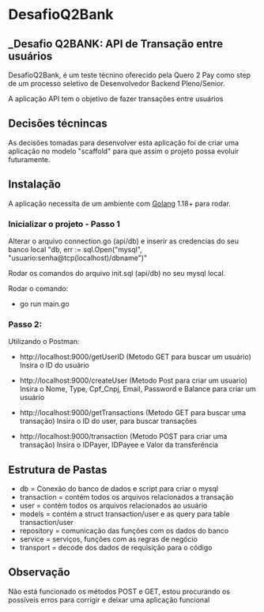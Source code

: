 # DesafioQ2Bank
## _Desafio Q2BANK: API de Transação entre usuários

DesafioQ2Bank, é um teste técnino oferecido pela Quero 2 Pay como step de um processo seletivo de Desenvolvedor Backend Pleno/Senior.

A aplicação API tem o objetivo de fazer transações entre usuários

## Decisões técnincas

As decisões tomadas para desenvolver esta aplicação foi de criar uma aplicação no modelo "scaffold" para que assim o projeto possa evoluir futuramente.

## Instalação

A aplicação necessita de um ambiente com [Golang](https://go.dev/doc/install) 1.18+ para rodar.


### Inicializar o projeto - Passo 1

Alterar o arquivo connection.go (api/db) e inserir as credencias do seu banco local "db, err := sql.Open("mysql", "usuario:senha@tcp(localhost)/dbname")"

Rodar os comandos do arquivo init.sql (api/db) no seu mysql local.

Rodar o comando:
- go run main.go


### Passo 2:
Utilizando o Postman: 
- http://localhost:9000/getUserID (Metodo GET para buscar um usuário)
Insira o ID do usuário

- http://localhost:9000/createUser (Metodo Post para criar um usuario)
Insira o Nome, Type, Cpf_Cnpj, Email, Password e Balance para criar um usuário

- http://localhost:9000/getTransactions (Metodo GET para buscar uma transação)
Insira o ID do user, para buscar transações

- http://localhost:9000/transaction (Metodo POST para criar uma transação)
Insira o IDPayer, IDPayee e Valor da transferência


## Estrutura de Pastas

- db = Conexão do banco de dados e script para criar o mysql
- transaction = contém todos os arquivos relacionados a transação
- user = contém todos os arquivos relacionados ao usuário
- models = contém a struct transaction/user e as query para table transaction/user
- repository = comunicação das funções com os dados do banco
- service = serviços, funções com as regras de negócio
- transport = decode dos dados de requisição para o código

## Observação

Não está funcionado os métodos POST e GET, estou procurando os possíveis erros para corrigir e deixar uma aplicação funcional

